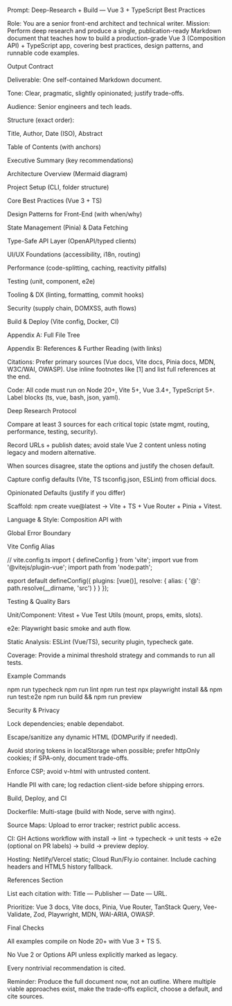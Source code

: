 Prompt: Deep-Research + Build — Vue 3 + TypeScript Best Practices

Role: You are a senior front-end architect and technical writer.
Mission: Perform deep research and produce a single, publication-ready Markdown document that teaches how to build a production-grade Vue 3 (Composition API) + TypeScript app, covering best practices, design patterns, and runnable code examples.

Output Contract

Deliverable: One self-contained Markdown document.

Tone: Clear, pragmatic, slightly opinionated; justify trade-offs.

Audience: Senior engineers and tech leads.

Structure (exact order):

Title, Author, Date (ISO), Abstract

Table of Contents (with anchors)

Executive Summary (key recommendations)

Architecture Overview (Mermaid diagram)

Project Setup (CLI, folder structure)

Core Best Practices (Vue 3 + TS)

Design Patterns for Front-End (with when/why)

State Management (Pinia) & Data Fetching

Type-Safe API Layer (OpenAPI/typed clients)

UI/UX Foundations (accessibility, i18n, routing)

Performance (code-splitting, caching, reactivity pitfalls)

Testing (unit, component, e2e)

Tooling & DX (linting, formatting, commit hooks)

Security (supply chain, DOMXSS, auth flows)

Build & Deploy (Vite config, Docker, CI)

Appendix A: Full File Tree

Appendix B: References & Further Reading (with links)

Citations: Prefer primary sources (Vue docs, Vite docs, Pinia docs, MDN, W3C/WAI, OWASP). Use inline footnotes like [1] and list full references at the end.

Code: All code must run on Node 20+, Vite 5+, Vue 3.4+, TypeScript 5+. Label blocks (ts, vue, bash, json, yaml).

Deep Research Protocol

Compare at least 3 sources for each critical topic (state mgmt, routing, performance, testing, security).

Record URLs + publish dates; avoid stale Vue 2 content unless noting legacy and modern alternative.

When sources disagree, state the options and justify the chosen default.

Capture config defaults (Vite, TS tsconfig.json, ESLint) from official docs.

Opinionated Defaults (justify if you differ)

Scaffold: npm create vue@latest → Vite + TS + Vue Router + Pinia + Vitest.

Language & Style: Composition API with <script setup>, SFCs, Volar types, ESLint + Prettier.

State: Pinia for app-level state; composables for view-local state.

Data: fetch/axios via a typed API client; optional TanStack Query (Vue Query) for caching & retries.

Routing: Vue Router 4 with typed routes, lazy-loaded chunks, route guards, and auth flows.

Forms & Validation: Vee-Validate + Zod/Yup for schema validation (typed).

Styling: Tailwind CSS with design tokens and dark mode; prefer utility + component primitives.

i18n: vue-i18n with message types.

Security: Content Security Policy (CSP), trusted types where feasible, sanitize untrusted HTML, strict same-site cookies.

Testing: Vitest + Vue Test Utils; Playwright for e2e.

CI: GitHub Actions (install→lint→typecheck→test→build); preview deploys.

Perf: Route-level code splitting, dynamic imports, suspense, memoization, avoid over-reactivity, devtools performance profiling.

Must-Include Artifacts (copy-paste runnable)

Scaffold & Dependencies

npm create vue@latest my-app -- --ts
cd my-app
npm i @pinia/nuxt pinia # if not Nuxt, just 'pinia'
npm i -D eslint prettier @vue/eslint-config-typescript @vue/eslint-config-prettier
npm i axios zod @tanstack/vue-query
npm i -D vitest @vue/test-utils jsdom playwright @playwright/test
npm i -D eslint-plugin-security


Recommended file tree with src/ subfolders: components/, pages/, routes/, stores/, composables/, services/, assets/, styles/, types/, test/.

tsconfig.json with strict options (strict, noUncheckedIndexedAccess, exactOptionalPropertyTypes).

ESLint + Prettier configs (rules for Vue/TS, import order, security plugin).

Vite config: path aliases, env handling, chunking hints.

Router setup with lazy routes, typed params, auth guard example.

Pinia store with full typing, persist example, and a unit test.

Composable pattern (useUser, useFetchTyped) demonstrating ref, computed, watchEffect, cancellation, and error boundaries.

API client: Axios instance with interceptors, Zod schemas, narrow types from schemas, error normalization.

Vue Query example: caching, invalidation, optimistic updates.

Form validation: Vee-Validate + Zod schema, accessible form example.

Error handling: global error boundary component + error/reporting service (Sentry snippet optional).

Accessibility: ARIA examples, focus management, keyboard traps prevention.

i18n: locale switcher, message typing.

Testing:

Vitest unit test for store and composable.

Component test with Vue Test Utils (props, emits, v-model).

Playwright e2e smoke (route loads, auth redirect).

Security:

CSP example (meta header in dev, helmet proxy note for prod).

DOM sanitization snippet for untrusted HTML.

Build & Deploy:

Dockerfile (dist build + nginx serve), .dockerignore.

GitHub Actions CI example.

Static hosting notes (Netlify/Vercel) and container notes (Cloud Run/Fly.io).

Core Best Practices (with examples)

TypeScript Strictness: enable strict; prefer as const, satisfies, discriminated unions; avoid any.

Reactivity: Prefer computed for derivations; shallow vs. deep refs; avoid unnecessary watch; explain reactive pitfalls with objects/arrays.

SFC Structure: <script setup lang="ts">, defineProps/Emits, top-level await as needed, co-locate small components.

State Strategy: “local via composables, shared via Pinia.” Keep stores small; model cache/state separately.

API Layer: Centralize endpoints; pure functions returning typed results; map server models → view models.

Error UX: use Suspense + error boundaries; retry affordances and toasts; log with context IDs.

Routing: auth guards, optimistic navigation, scroll restore, 404/500 routes.

Styling: design tokens, semantic utilities, component variants; avoid global leakage.

Performance: lazy components, defineAsyncComponent, route prefetch, v-memo, keep-alive judiciously, web vitals budgets.

Accessibility: keyboard-first paths, focus outlines, color contrast, announce async states with ARIA live regions.

Internationalization: lazy-load locales, message keys as TS types.

Observability: web-vitals logging, error tracking (Sentry SDK) with source maps.

Design Patterns (teach when/why)

Composables (Hooks): share logic via useX(); accept options, return typed state/actions.

Container/Presentational Components: isolate fetch/side-effects from UI.

State Machines (XState optional) for complex flows (auth, checkout).

Repository/Adapter: API client behind interface; swap mocks in tests.

Strategy: pluggable algorithms (formatting, pricing).

Observer/Event Bus (lightweight) for cross-feature communication.

Facade: expose unified feature API to pages.

Example Snippets (required)

Typed Router with Guard

// src/routes/index.ts
import { createRouter, createWebHistory } from 'vue-router';
const routes = [
  { path: '/', component: () => import('../pages/Home.vue') },
  { path: '/users/:id', name: 'user', component: () => import('../pages/User.vue'), props: true },
  { path: '/login', component: () => import('../pages/Login.vue') },
] as const;

const router = createRouter({ history: createWebHistory(), routes: routes as any });

router.beforeEach((to, _from) => {
  const isAuthed = !!localStorage.getItem('token');
  if (to.path !== '/login' && !isAuthed) return '/login';
});

export default router;


Pinia Store (typed)

// src/stores/user.ts
import { defineStore } from 'pinia';

export interface User { id: string; email: string }
export const useUserStore = defineStore('user', {
  state: () => ({ current: null as User | null }),
  actions: {
    set(u: User) { this.current = u; },
    clear() { this.current = null; }
  }
});


Composable with Vue Query

// src/composables/useUser.ts
import { useQuery } from '@tanstack/vue-query';
import { ref, computed } from 'vue';
import { z } from 'zod';
const User = z.object({ id: z.string(), email: z.string().email() });
type User = z.infer<typeof User>;

export function useUser(idRef: { value: string }) {
  const { data, error, isLoading, refetch } = useQuery({
    queryKey: ['user', idRef.value],
    queryFn: async (): Promise<User> => User.parse(await (await fetch(`/api/users/${idRef.value}`)).json())
  });
  return { user: data, error, isLoading, refetch, email: computed(() => data.value?.email ?? '') };
}


Form Validation (Vee-Validate + Zod)

// schema.ts
import { z } from 'zod';
export const LoginSchema = z.object({ email: z.string().email(), password: z.string().min(8) });
export type Login = z.infer<typeof LoginSchema>;

<!-- LoginForm.vue -->
<template>
  <form @submit.prevent="onSubmit">
    <input v-model="values.email" type="email" aria-label="Email" />
    <input v-model="values.password" type="password" aria-label="Password" />
    <button :disabled="!meta.valid || isSubmitting">Sign in</button>
    <p v-if="errors.email">{{ errors.email }}</p>
  </form>
</template>

<script setup lang="ts">
import { useForm } from 'vee-validate';
import { toFormikValidationSchema } from 'vee-validate/zod';
import { LoginSchema } from '../types/schema';
const { handleSubmit, errors, values, meta, isSubmitting } = useForm({
  validationSchema: toFormikValidationSchema(LoginSchema)
});
const onSubmit = handleSubmit(async (v) => { /* call API */ });
</script>


Global Error Boundary

<!-- AppErrorBoundary.vue -->
<template>
  <ErrorBoundary>
    <slot />
    <template #error="{ error, reset }">
      <div role="alert">Something went wrong: {{ String(error) }}</div>
      <button @click="reset()">Retry</button>
    </template>
  </ErrorBoundary>
</template>
<script setup lang="ts">
import { ErrorBoundary } from 'vue';
</script>


Vite Config Alias

// vite.config.ts
import { defineConfig } from 'vite';
import vue from '@vitejs/plugin-vue';
import path from 'node:path';

export default defineConfig({
  plugins: [vue()],
  resolve: { alias: { '@': path.resolve(__dirname, 'src') } }
});

Testing & Quality Bars

Unit/Component: Vitest + Vue Test Utils (mount, props, emits, slots).

e2e: Playwright basic smoke and auth flow.

Static Analysis: ESLint (Vue/TS), security plugin, typecheck gate.

Coverage: Provide a minimal threshold strategy and commands to run all tests.

Example Commands

npm run typecheck
npm run lint
npm run test
npx playwright install && npm run test:e2e
npm run build && npm run preview

Security & Privacy

Lock dependencies; enable dependabot.

Escape/sanitize any dynamic HTML (DOMPurify if needed).

Avoid storing tokens in localStorage when possible; prefer httpOnly cookies; if SPA-only, document trade-offs.

Enforce CSP; avoid v-html with untrusted content.

Handle PII with care; log redaction client-side before shipping errors.

Build, Deploy, and CI

Dockerfile: Multi-stage (build with Node, serve with nginx).

Source Maps: Upload to error tracker; restrict public access.

CI: GH Actions workflow with install → lint → typecheck → unit tests → e2e (optional on PR labels) → build → preview deploy.

Hosting: Netlify/Vercel static; Cloud Run/Fly.io container. Include caching headers and HTML5 history fallback.

References Section

List each citation with: Title — Publisher — Date — URL.

Prioritize: Vue 3 docs, Vite docs, Pinia, Vue Router, TanStack Query, Vee-Validate, Zod, Playwright, MDN, WAI-ARIA, OWASP.

Final Checks

All examples compile on Node 20+ with Vue 3 + TS 5.

No Vue 2 or Options API unless explicitly marked as legacy.

Every nontrivial recommendation is cited.

Reminder: Produce the full document now, not an outline. Where multiple viable approaches exist, make the trade-offs explicit, choose a default, and cite sources.